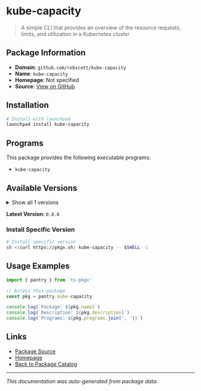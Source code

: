 # kube-capacity

> A simple CLI that provides an overview of the resource requests, limits, and utilization in a Kubernetes cluster

## Package Information

- **Domain**: `github.com/robscott/kube-capacity`
- **Name**: `kube-capacity`
- **Homepage**: Not specified
- **Source**: [View on GitHub](https://github.com/pkgxdev/pantry/tree/main/projects/github.com/robscott/kube-capacity/package.yml)

## Installation

```bash
# Install with launchpad
launchpad install kube-capacity
```

## Programs

This package provides the following executable programs:

- `kube-capacity`

## Available Versions

<details>
<summary>Show all 1 versions</summary>

- `0.8.0`

</details>

**Latest Version**: `0.8.0`

### Install Specific Version

```bash
# Install specific version
sh <(curl https://pkgx.sh) kube-capacity -- $SHELL -i
```

## Usage Examples

```typescript
import { pantry } from 'ts-pkgx'

// Access this package
const pkg = pantry.kube-capacity

console.log(`Package: ${pkg.name}`)
console.log(`Description: ${pkg.description}`)
console.log(`Programs: ${pkg.programs.join(', ')}`)
```

## Links

- [Package Source](https://github.com/pkgxdev/pantry/tree/main/projects/github.com/robscott/kube-capacity/package.yml)
- [Homepage](#)
- [Back to Package Catalog](../package-catalog.md)

---

*This documentation was auto-generated from package data.*

